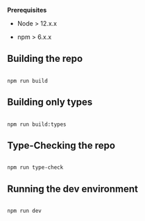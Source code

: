 
__Prerequisites__

  

* Node > 12.x.x

* npm > 6.x.x

  

## Building the repo

  

```shell

npm run build

```

  

## Building only types

  

```shell

npm run build:types

```

  

## Type-Checking the repo

  

```shell

npm run type-check

```

  
## Running the dev environment

  

```shell

npm run dev

```

  